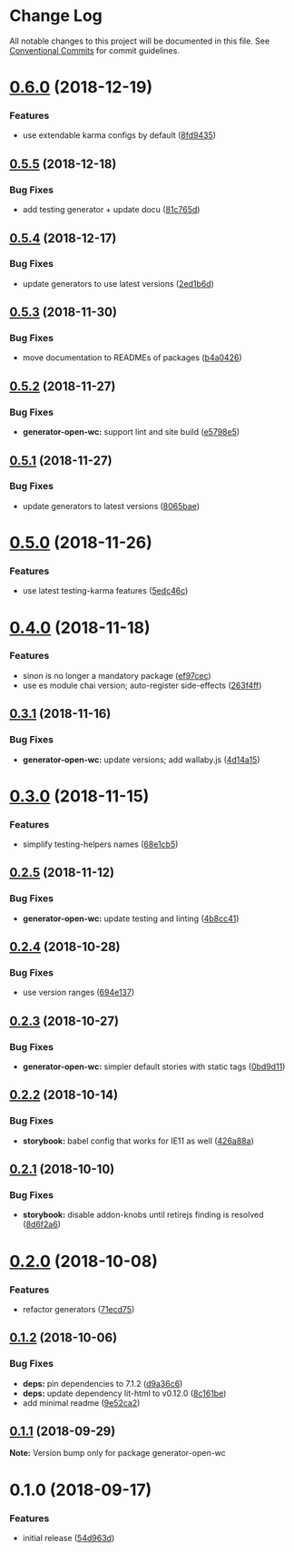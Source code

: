 # Change Log

All notable changes to this project will be documented in this file.
See [Conventional Commits](https://conventionalcommits.org) for commit guidelines.

# [0.6.0](https://github.com/open-wc/open-wc/tree/master/packages/generator-open-wc/compare/generator-open-wc@0.5.5...generator-open-wc@0.6.0) (2018-12-19)


### Features

* use extendable karma configs by default ([8fd9435](https://github.com/open-wc/open-wc/tree/master/packages/generator-open-wc/commit/8fd9435))





## [0.5.5](https://github.com/open-wc/open-wc/tree/master/packages/generator-open-wc/compare/generator-open-wc@0.5.4...generator-open-wc@0.5.5) (2018-12-18)


### Bug Fixes

* add testing generator + update docu ([81c765d](https://github.com/open-wc/open-wc/tree/master/packages/generator-open-wc/commit/81c765d))





## [0.5.4](https://github.com/open-wc/open-wc/tree/master/packages/generator-open-wc/compare/generator-open-wc@0.5.3...generator-open-wc@0.5.4) (2018-12-17)


### Bug Fixes

* update generators to use latest versions ([2ed1b6d](https://github.com/open-wc/open-wc/tree/master/packages/generator-open-wc/commit/2ed1b6d))





## [0.5.3](https://github.com/open-wc/open-wc/tree/master/packages/generator-open-wc/compare/generator-open-wc@0.5.2...generator-open-wc@0.5.3) (2018-11-30)


### Bug Fixes

* move documentation to READMEs of packages ([b4a0426](https://github.com/open-wc/open-wc/tree/master/packages/generator-open-wc/commit/b4a0426))





## [0.5.2](https://github.com/open-wc/open-wc/tree/master/packages/generator-open-wc/compare/generator-open-wc@0.5.1...generator-open-wc@0.5.2) (2018-11-27)


### Bug Fixes

* **generator-open-wc:** support lint and site build ([e5798e5](https://github.com/open-wc/open-wc/tree/master/packages/generator-open-wc/commit/e5798e5))





## [0.5.1](https://github.com/open-wc/open-wc/tree/master/packages/generator-open-wc/compare/generator-open-wc@0.5.0...generator-open-wc@0.5.1) (2018-11-27)


### Bug Fixes

* update generators to latest versions ([8065bae](https://github.com/open-wc/open-wc/tree/master/packages/generator-open-wc/commit/8065bae))





# [0.5.0](https://github.com/open-wc/open-wc/tree/master/packages/generator-open-wc/compare/generator-open-wc@0.4.0...generator-open-wc@0.5.0) (2018-11-26)


### Features

* use latest testing-karma features ([5edc46c](https://github.com/open-wc/open-wc/tree/master/packages/generator-open-wc/commit/5edc46c))





# [0.4.0](https://github.com/open-wc/open-wc/tree/master/packages/generator-open-wc/compare/generator-open-wc@0.3.1...generator-open-wc@0.4.0) (2018-11-18)


### Features

* sinon is no longer a mandatory package ([ef97cec](https://github.com/open-wc/open-wc/tree/master/packages/generator-open-wc/commit/ef97cec))
* use es module chai version; auto-register side-effects ([263f4ff](https://github.com/open-wc/open-wc/tree/master/packages/generator-open-wc/commit/263f4ff))





## [0.3.1](https://github.com/open-wc/open-wc/tree/master/packages/generator-open-wc/compare/generator-open-wc@0.3.0...generator-open-wc@0.3.1) (2018-11-16)


### Bug Fixes

* **generator-open-wc:** update versions; add wallaby.js ([4d14a15](https://github.com/open-wc/open-wc/tree/master/packages/generator-open-wc/commit/4d14a15))





# [0.3.0](https://github.com/open-wc/open-wc/tree/master/packages/generator-open-wc/compare/generator-open-wc@0.2.5...generator-open-wc@0.3.0) (2018-11-15)


### Features

* simplify testing-helpers names ([68e1cb5](https://github.com/open-wc/open-wc/tree/master/packages/generator-open-wc/commit/68e1cb5))





## [0.2.5](https://github.com/open-wc/open-wc/tree/master/packages/generator-open-wc/compare/generator-open-wc@0.2.4...generator-open-wc@0.2.5) (2018-11-12)


### Bug Fixes

* **generator-open-wc:** update testing and linting ([4b8cc41](https://github.com/open-wc/open-wc/tree/master/packages/generator-open-wc/commit/4b8cc41))





## [0.2.4](https://github.com/open-wc/open-wc/tree/master/packages/generator-open-wc/compare/generator-open-wc@0.2.3...generator-open-wc@0.2.4) (2018-10-28)


### Bug Fixes

* use version ranges ([694e137](https://github.com/open-wc/open-wc/tree/master/packages/generator-open-wc/commit/694e137))





## [0.2.3](https://github.com/open-wc/open-wc/tree/master/packages/generator-open-wc/compare/generator-open-wc@0.2.2...generator-open-wc@0.2.3) (2018-10-27)


### Bug Fixes

* **generator-open-wc:** simpler default stories with static tags ([0bd9d11](https://github.com/open-wc/open-wc/tree/master/packages/generator-open-wc/commit/0bd9d11))





## [0.2.2](https://github.com/open-wc/open-wc/tree/master/packages/generator-open-wc/compare/generator-open-wc@0.2.1...generator-open-wc@0.2.2) (2018-10-14)


### Bug Fixes

* **storybook:** babel config that works for IE11 as well ([426a88a](https://github.com/open-wc/open-wc/tree/master/packages/generator-open-wc/commit/426a88a))





## [0.2.1](https://github.com/open-wc/open-wc/tree/master/packages/generator-open-wc/compare/generator-open-wc@0.2.0...generator-open-wc@0.2.1) (2018-10-10)


### Bug Fixes

* **storybook:** disable addon-knobs until retirejs finding is resolved ([8d6f2a6](https://github.com/open-wc/open-wc/tree/master/packages/generator-open-wc/commit/8d6f2a6))





# [0.2.0](https://github.com/open-wc/open-wc/tree/master/packages/generator-open-wc/compare/generator-open-wc@0.1.2...generator-open-wc@0.2.0) (2018-10-08)


### Features

* refactor generators ([71ecd75](https://github.com/open-wc/open-wc/tree/master/packages/generator-open-wc/commit/71ecd75))





## [0.1.2](https://github.com/open-wc/open-wc/tree/master/packages/generator-open-wc/compare/generator-open-wc@0.1.1...generator-open-wc@0.1.2) (2018-10-06)


### Bug Fixes

* **deps:** pin dependencies to 7.1.2 ([d9a36c6](https://github.com/open-wc/open-wc/tree/master/packages/generator-open-wc/commit/d9a36c6))
* **deps:** update dependency lit-html to v0.12.0 ([8c161be](https://github.com/open-wc/open-wc/tree/master/packages/generator-open-wc/commit/8c161be))
* add minimal readme ([9e52ca2](https://github.com/open-wc/open-wc/tree/master/packages/generator-open-wc/commit/9e52ca2))





<a name="0.1.1"></a>
## [0.1.1](https://github.com/open-wc/open-wc/tree/master/packages/generator-open-wc/compare/generator-open-wc@0.1.0...generator-open-wc@0.1.1) (2018-09-29)

**Note:** Version bump only for package generator-open-wc





<a name="0.1.0"></a>
# 0.1.0 (2018-09-17)


### Features

* initial release ([54d963d](https://github.com/open-wc/open-wc/tree/master/packages/generator-open-wc/commit/54d963d))
